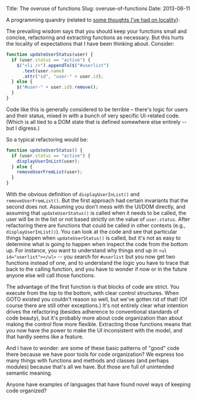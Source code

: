 Title: The overuse of functions
Slug: overuse-of-functions
Date: 2013-06-11

A programming quandry (related to [some thoughts I've had on locality](https://plus.google.com/u/0/+IanBicking/posts/ipAD1j3QNT1)):

The prevailing wisdom says that you should keep your functions small and concise, refactoring and extracting functions as necessary.  But this hurts the locality of expectations that I have been thinking about.  Consider:

```js
function updateUserStatus(user) {
  if (user.status == "active") {
    $("<li />").appendTo($("#userlist")
      .text(user.name)
      .attr("id", "user-" + user.id);
  } else {
    $("#user-" + user.id).remove();
  }
}
```

Code like this is generally considered to be terrible – there's logic for users and their status, mixed in with a bunch of very specific UI-related code.  (Which is all tied to a DOM state that is defined somewhere else entirely -- but I digress.)

So a typical refactoring would be:

```js
function updateUserStatus() {
  if (user.status == "active") {
    displayUserInList(user);
  } else {
    removeUserFromList(user);
  }
}
```

With the obvious definition of `displayUserInList()` and `removeUserFromList()`.  But the first approach had certain invariants that the second does not.  Assuming you don't mess with the UI/DOM directly, and assuming that `updateUserStatus()` is called when it needs to be called, the user will be in the list or not based strictly on the value of `user.status`. After refactoring there are functions that could be called in other contexts (e.g., `displayUserInList()`). You can look at the code and see that particular things happen when `updateUserStatus()` is called, but it's not as easy to determine what is going to happen when inspect the code from the bottom up.  For instance, you want to understand why things end up in `<ul id="userlist"></ul>` -- you search for `#userlist` but you now get two functions instead of one, and to understand the logic you have to trace that back to the calling function, and you have to wonder if now or in the future anyone else will call those functions.

The advantage of the first function is that blocks of code are strict. You execute from the top to the bottom, with clear control structures. When GOTO existed you couldn't reason so well, but we've gotten rid of that!  (Of course there are still other exceptions.)  It's not entirely clear what intention drives the refactoring (besides adherence to conventional standards of code beauty), but it's probably more about code organization than about making the control flow more flexible. Extracting those functions means that you now have the power to make the UI inconsistent with the model, and that hardly seems like a feature.

And I have to wonder: are some of these basic patterns of "good" code there because we have poor tools for code organization? We express too many things with functions and methods and classes (and perhaps modules) because that's all we have.  But those are full of unintended semantic meaning.

Anyone have examples of languages that have found novel ways of keeping code organized?
